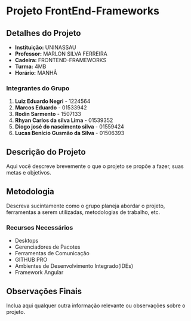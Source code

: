 # Projeto FrontEnd-Frameworks

## Detalhes do Projeto

- **Instituição:** UNINASSAU
- **Professor:** MARLON SILVA FERREIRA
- **Cadeira:** FRONTEND-FRAMEWORKS
- **Turma:** 4MB
- **Horário:** MANHÂ

### Integrantes do Grupo

1. **Luiz Eduardo Negri** - 1224564
2. **Marcos Eduardo** - 01533942 
3. **Rodin Sarmento** - 1507133
4. **Rhyan Carlos da silva Lima** - 01539352
5. **Diogo josé do nascimento silva** - 01559424 
6. **Lucas Benício Gusmão da Silva** - 01506393

## Descrição do Projeto

Aqui você descreve brevemente o que o projeto se propõe a fazer, suas metas e objetivos.

## Metodologia

Descreva sucintamente como o grupo planeja abordar o projeto, ferramentas a serem utilizadas, metodologias de trabalho, etc.

### Recursos Necessários

- Desktops
- Gerenciadores de Pacotes
- Ferramentas de Comunicação
- GITHUB PRO
- Ambientes de Desenvolvimento Integrado(IDEs)
- Framework Angular

## Observações Finais

Inclua aqui qualquer outra informação relevante ou observações sobre o projeto.
